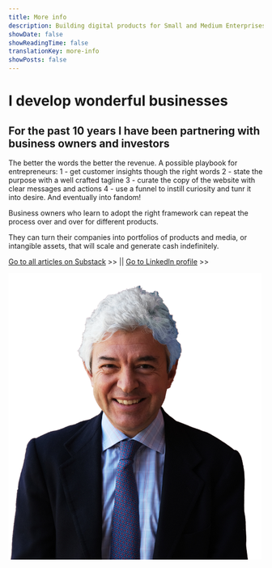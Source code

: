 ```yaml
---
title: More info
description: Building digital products for Small and Medium Enterprises
showDate: false
showReadingTime: false
translationKey: more-info
showPosts: false
---
```


# I develop wonderful businesses

## For the past 10 years I have been partnering with business owners and investors

The better the words the better the revenue. A possible playbook for entrepreneurs:
1 - get customer insights though the right words
2 - state the purpose with a well crafted tagline
3 - curate the copy of the website with clear messages and actions
4 - use a funnel to instill curiosity and tunr it into desire. And eventually into fandom!

Business owners who learn to adopt the right framework can repeat the process over and over for different products.

They can turn their companies into portfolios of products and media, or intangible assets, that will scale and generate cash indefinitely.

[Go to all articles on Substack](https://giacomosepe.substack.com) >> || [Go to LinkedIn profile](https://linkedin.com/in/giacomosepe) >>

![Giacomo-Sepe-Entrepreneur](Giacomo-Sepe-Entrepreneur-NoBG.png)

<!--Previous text:
Most of the times business growth can be based on a simple repeatable process yet not an easy one.

It ultimately comes down to finding the right words. The better the words the better the revenue.

A possible playbook for entrepreneurs:
1 - get customer insights: finding the right words to get reliable data from the customers
2 - state the purpose, and a tagline: finding 10-20 words the drive everything we do
3 - publish a good website with words that show we understand the customer and inspire trust
4 - build a sales process with messages that turn indifference into curiosity and then into desire. And eventually into fanatism!

Business owners who learn to adopt the right framework can repeat the process over and over for different products and turn their companies into portfolios of products and media, or intangible assets, that will scale and generate cash indefinitely.

Giacomo Sepe is a technology oriented general manager who has been focusing on growth for most of his life. Giacomo is specialized in digital transformation and media investments.

He gained 6 years of experience working for family offices as general manager and business development manager.
He worked for 10 years as product specialist in the private equity division at Merrill Lynch and UBS and as PE investment manager at Hines and at a multi family office PE firm, EQValue.

MBA from Columbia Business School and BA from Bocconi University.

Still writing, riding, and reading every day 🤪. -->
